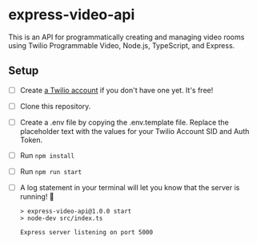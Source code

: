 # express-video-api

This is an API for programmatically creating and managing video rooms using Twilio Programmable Video, Node.js, TypeScript, and Express.

## Setup

- [ ] Create [a Twilio account](https://www.twilio.com/referral/D4tqHM) if you don't have one yet. It's free!
- [ ] Clone this repository.
- [ ] Create a .env file by copying the .env.template file. Replace the placeholder text with the values for your Twilio Account SID and Auth Token.
- [ ] Run `npm install`
- [ ] Run `npm run start`
- [ ] A log statement in your terminal will let you know that the server is running! :tada:

  ```text
  > express-video-api@1.0.0 start
  > node-dev src/index.ts

  Express server listening on port 5000
  ```